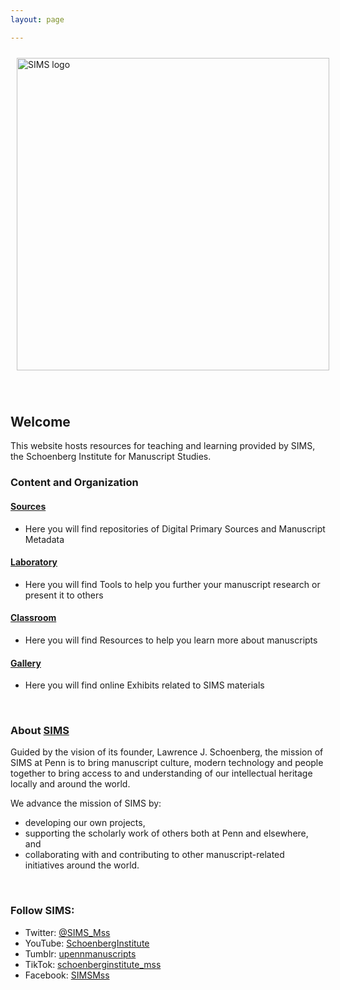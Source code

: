 ```yaml
---
layout: page

---
```

[<img style="padding: 10px" src="/sims-instruction/images/SIMS_logo.png" alt="SIMS logo" width="500"/>](https://schoenberginstitute.org/)
<p>&nbsp;</p>

## Welcome

This website hosts resources for teaching and learning provided by SIMS, the Schoenberg Institute for Manuscript Studies.

### Content and Organization

#### [**Sources**](/sims-instruction/sources/)
 - Here you will find repositories of Digital Primary Sources and Manuscript Metadata

#### [**Laboratory**](/sims-instruction/laboratory/)
 - Here you will find Tools to help you further your manuscript research or present it to others

#### [**Classroom**](/sims-instruction/classroom/)
 - Here you will find Resources to help you learn more about manuscripts

#### [**Gallery**](/sims-instruction/gallery/)
 - Here you will find online Exhibits related to SIMS materials

<p>&nbsp;</p>

### About [SIMS](https://schoenberginstitute.org/about/)

Guided by the vision of its founder, Lawrence J. Schoenberg, the mission of SIMS at Penn is to bring manuscript culture, modern technology and people together to bring access to and understanding of our intellectual heritage locally and around the world.

We advance the mission of SIMS by:

- developing our own projects,
- supporting the scholarly work of others both at Penn and elsewhere, and
- collaborating with and contributing to other manuscript-related initiatives around the world.  

<p>&nbsp;</p>

### Follow SIMS:
 - Twitter: [@SIMS_Mss](https://twitter.com/SIMS_Mss)
 - YouTube: [SchoenbergInstitute](https://www.youtube.com/user/SchoenbergInstitute)
 - Tumblr: [upennmanuscripts](https://upennmanuscripts.tumblr.com/post/139487039821/the-schoenberg-institute-for-manuscript-studies-at)
 - TikTok: [schoenberginstitute_mss](https://www.tiktok.com/@schoenberginstitute_mss)
 - Facebook: [SIMSMss](https://www.facebook.com/SIMSMss)
